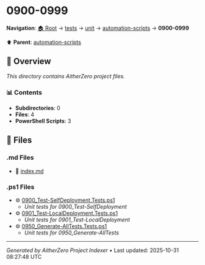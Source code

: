 # 0900-0999

**Navigation**: [🏠 Root](../../../../index.md) → [tests](../../../index.md) → [unit](../../index.md) → [automation-scripts](../index.md) → **0900-0999**

⬆️ **Parent**: [automation-scripts](../index.md)

## 📖 Overview

*This directory contains AitherZero project files.*

### 📊 Contents

- **Subdirectories**: 0
- **Files**: 4
- **PowerShell Scripts**: 3

## 📄 Files

### .md Files

- 📝 [index.md](./index.md)

### .ps1 Files

- ⚙️ [0900_Test-SelfDeployment.Tests.ps1](./0900_Test-SelfDeployment.Tests.ps1)
  - *Unit tests for 0900_Test-SelfDeployment*
- ⚙️ [0901_Test-LocalDeployment.Tests.ps1](./0901_Test-LocalDeployment.Tests.ps1)
  - *Unit tests for 0901_Test-LocalDeployment*
- ⚙️ [0950_Generate-AllTests.Tests.ps1](./0950_Generate-AllTests.Tests.ps1)
  - *Unit tests for 0950_Generate-AllTests*

---

*Generated by AitherZero Project Indexer* • Last updated: 2025-10-31 08:27:48 UTC

